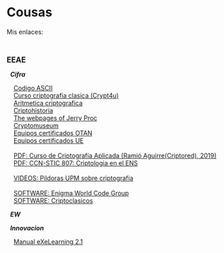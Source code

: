 # Cousas
<p>Mis enlaces:</p>
<br>
<i class="iconos/fas fa-file-pdf"></i>
<p><b><big>EEAE</big></b></p>
<p>&nbsp;&nbsp;<b><i>Cifra</i></b></p>
<p>
  &nbsp;&nbsp;&nbsp;&nbsp;<a href="https://elcodigoascii.com.ar/">Codigo ASCII</a>
  <br>
  &nbsp;&nbsp;&nbsp;&nbsp;<a href="http://www.criptored.upm.es/crypt4you/temas/criptografiaclasica/leccion1.html">Curso criptografia clasica (Crypt4u)</a>
  <br>
  &nbsp;&nbsp;&nbsp;&nbsp;<a href="http://www.dma.fi.upm.es/recursos/aplicaciones/matematica_discreta/web/aritmetica_modular/criptografia.html">Aritmetica criptografica</a>
  <br>
  &nbsp;&nbsp;&nbsp;&nbsp;<a href="http://www.criptohistoria.es/index.html">Criptohistoria</a>
  <br>
  &nbsp;&nbsp;&nbsp;&nbsp;<a href="http://www.jproc.ca/">The webpages of Jerry Proc</a>
  <br>
  &nbsp;&nbsp;&nbsp;&nbsp;<a href="https://www.cryptomuseum.com/">Cryptomuseum</a>
  <br>
  &nbsp;&nbsp;&nbsp;&nbsp;<a href="https://www.ia.nato.int/NIAPC/">Equipos certificados OTAN</a>
  <br>
  &nbsp;&nbsp;&nbsp;&nbsp;<a href="https://www.consilium.europa.eu/en/general-secretariat/corporate-policies/classified-information/information-assurance/">Equipos certificados UE</a>
  <br>
  <br>
  &nbsp;&nbsp;&nbsp;&nbsp;<a href="http://www.criptored.upm.es/descarga/CursoCriptografiaAplicada2018.pdf">PDF: Curso de Criptografía Aplicada (Ramió Aguirre(Criptored), 2019)</a>
  <br>
  &nbsp;&nbsp;&nbsp;&nbsp;<a href="https://www.ccn-cert.cni.es/series-ccn-stic/800-guia-esquema-nacional-de-seguridad/513-ccn-stic-807-criptologia-de-empleo-en-el-ens/file.html">PDF: CCN-STIC 807: Criptologia en el ENS</a>
  <br>
  <br>
  &nbsp;&nbsp;&nbsp;&nbsp;<a href="https://youtube.com/playlist?list=PLS3bi-JtNO3hanlIFTgfwClXATTSFeNh_">VIDEOS: Pildoras UPM sobre criptografia</a>
  <br>
  <br>
  &nbsp;&nbsp;&nbsp;&nbsp;<a href="https://www.enigmaworldcodegroup.com/">SOFTWARE: Enigma World Code Group</a>
  <br>
  &nbsp;&nbsp;&nbsp;&nbsp;<a href="http://www.criptored.upm.es/software/sw_m001c.htm">SOFTWARE: Criptoclasicos</a>
  <br>
</p>
<p>&nbsp;&nbsp;<b><i>EW</i></b></p>
<p>
</p>
<p>&nbsp;&nbsp;<b><i>Innovacion</i></b></p>
<p>
  &nbsp;&nbsp;&nbsp;&nbsp;<a href="http://exelearning.net/html_manual/exe20/">Manual eXeLearning 2.1</a>
  <br>
</p>
